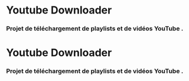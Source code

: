 # Youtube Downloader
### Projet de téléchargement de playlists et de vidéos YouTube .
# Youtube Downloader
### Projet de téléchargement de playlists et de vidéos YouTube .

